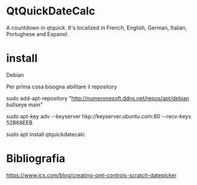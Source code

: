 # QtQuickDateCalc
A countdown in qtquick. It's localized in French, English, German, Italian, Portughese and Espanol.

# install
Debian

Per prima cosa bisogna abilitare il repository

sudo add-apt-repository "http://numeronesoft.ddns.net/repos/apt/debian bullseye main"

sudo apt-key adv --keyserver hkp://keyserver.ubuntu.com:80 --recv-keys 52B68EEB

sudo apt install qtquickdatecalc

# Bibliografia
https://www.ics.com/blog/creating-qml-controls-scratch-datepicker
